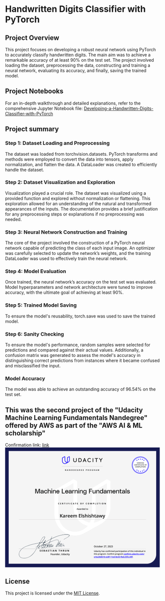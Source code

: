 # Handwritten Digits Classifier with PyTorch

## Project Overview

This project focuses on developing a robust neural network using PyTorch to accurately classify handwritten digits. The main aim was to achieve a remarkable accuracy of at least 90% on the test set. The project involved loading the dataset, preprocessing the data, constructing and training a neural network, evaluating its accuracy, and finally, saving the trained model.

## Project Notebooks

For an in-depth walkthrough and detailed explanations, refer to the comprehensive Jupyter Notebook file: [Developing-a-Handwritten-Digits-Classifier-with-PyTorch](https://github.com/Kshishtawy/Developing-a-Handwritten-Digits-Classifier-with-PyTorch/blob/main/Developing-a-Handwritten-Digits-Classifier-with-PyTorch.ipynb)

## Project summary

### Step 1: Dataset Loading and Preprocessing

The dataset was loaded from torchvision.datasets. PyTorch transforms and methods were employed to convert the data into tensors, apply normalization, and flatten the data. A DataLoader was created to efficiently handle the dataset.

### Step 2: Dataset Visualization and Exploration

Visualization played a crucial role. The dataset was visualized using a provided function and explored without normalization or flattening. This exploration allowed for an understanding of the natural and transformed appearances of the inputs. The documentation provides a brief justification for any preprocessing steps or explanations if no preprocessing was needed.

### Step 3: Neural Network Construction and Training

The core of the project involved the construction of a PyTorch neural network capable of predicting the class of each input image. An optimizer was carefully selected to update the network’s weights, and the training DataLoader was used to effectively train the neural network.

### Step 4: Model Evaluation

Once trained, the neural network’s accuracy on the test set was evaluated. Model hyperparameters and network architecture were tuned to improve accuracy, with the ultimate goal of achieving at least 90%.

### Step 5: Trained Model Saving

To ensure the model's reusability, torch.save was used to save the trained model.

### Step 6: Sanity Checking
To ensure the model's performance, random samples were selected for predictions and compared against their actual values. Additionally, a confusion matrix was generated to assess the model's accuracy in distinguishing correct predictions from instances where it became confused and misclassified the input.

### Model Accuracy

The model was able to achieve an outstanding accuracy of 96.54% on the test set.

## This was the second project of the "Udacity Machine Learning Fundamentals Nandegree" offered by AWS as part of the "AWS AI & ML scholarship"
Confirmation  link: [link](https://graduation.udacity.com/confirm/e/ba2b0610-ee8f-11ed-8e43-fbdc25fcc49f)
![Certificate](https://github.com/Kshishtawy/Developing-a-Handwritten-Digits-Classifier-with-PyTorch/blob/main/Certificate/Udacity%20-%20Machine%20Learning%20Fundamentals.png?raw=true)
## License

This project is licensed under the [MIT License](LICENSE).
